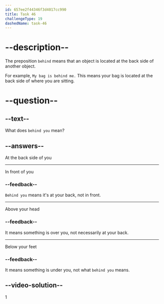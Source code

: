 ```yaml
---
id: 657ee2f44346f3d4017cc990
title: Task 46
challengeType: 19
dashedName: task-46
---
```


# --description--

The preposition `behind` means that an object is located at the back side of another object.

For example, `My bag is behind me.` This means your bag is located at the back side of where you are sitting.

# --question--

## --text--

What does `behind you` mean?

## --answers--

At the back side of you

---

In front of you

### --feedback--

`Behind you` means it's at your back, not in front.

---

Above your head

### --feedback--

It means something is over you, not necessarily at your back.

---

Below your feet

### --feedback--

It means something is under you, not what `behind you` means.

## --video-solution--

1
